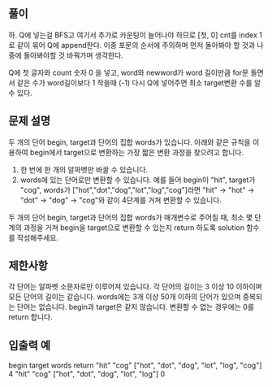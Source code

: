 ## 풀이
하. Q에 넣는걸 BFS고 여기서 추가로 카운팅이 늘어나야 하므로 [첫, 0] cnt를 index 1로 같이 묶어 Q에 append한다.
이중 포문의 순서에 주의하며 먼저 돌아봐야 할 것과 나중에 돌아봐야할 것 바꿔가며 생각한다.

Q에 첫 글자와 count 숫자 0 을 넣고, word와 newword가 word 길이만큼 for문 돌면서 같은 수가 word길이보다 1 작을때 (-1)
다시 Q에 넣어주면 최소 target변환 수를 알수 있다.

## 문제 설명
두 개의 단어 begin, target과 단어의 집합 words가 있습니다. 
아래와 같은 규칙을 이용하여 begin에서 target으로 변환하는 가장 짧은 변환 과정을 찾으려고 합니다.

1. 한 번에 한 개의 알파벳만 바꿀 수 있습니다.
2. words에 있는 단어로만 변환할 수 있습니다.
예를 들어 begin이 "hit", target가 "cog", words가 ["hot","dot","dog","lot","log","cog"]라면 "hit" -> "hot" -> "dot" -> "dog" -> "cog"와 같이 4단계를 거쳐 변환할 수 있습니다.

두 개의 단어 begin, target과 단어의 집합 words가 매개변수로 주어질 때, 최소 몇 단계의 과정을 거쳐 begin을 target으로 변환할 수 있는지 return 하도록 solution 함수를 작성해주세요.

## 제한사항
각 단어는 알파벳 소문자로만 이루어져 있습니다.
각 단어의 길이는 3 이상 10 이하이며 모든 단어의 길이는 같습니다.
words에는 3개 이상 50개 이하의 단어가 있으며 중복되는 단어는 없습니다.
begin과 target은 같지 않습니다.
변환할 수 없는 경우에는 0를 return 합니다.

## 입출력 예
begin	target	words	return
"hit"	"cog"	["hot", "dot", "dog", "lot", "log", "cog"]	4
"hit"	"cog"	["hot", "dot", "dog", "lot", "log"]	0